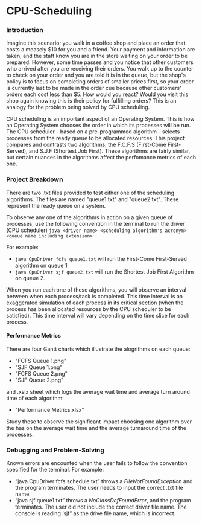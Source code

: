 # CPU-Scheduling
### Introduction
Imagine this scenario; you walk in a coffee shop and place an order that costs a measely $10 for you and a friend. Your payment and information are taken, and the staff know you are in the store waiting on your order to be prepared. However, some time passes and you notice that other customers who arrived after you are receiving their orders. You walk up to the counter to check on your order and you are told it is in the queue, but the shop's policy is to focus on completing orders of smaller prices first, so your order is currently last to be made in the order cue because other customers' orders each cost less than $5. How would you react? Would you visit this shop again knowing this is their policy for fulfilling orders? This is an analogy for the problem being solved by CPU scheduling.


CPU scheduling is an important aspect of an Operating System. This is how an Operating System chooses the order in which its processes will be run. The CPU scheduler - based on a pre-programmed algorithm - selects processes from the ready queue to be allocated resources. This project compares and contrasts two algorithms; the F.C.F.S (First-Come First- Served), and S.J.F (Shortest Job First). These algorithms are fairly similar, but certain nuances in the algorithms affect the perfomance metrics of each one.

### Project Breakdown
There are two .txt files provided to test either one of the scheduling algorithms. The files are named "queue1.txt" and "queue2.txt". These represent the ready queue on a system.

To observe any one of the algorithms in action on a given queue of processes, use the following convention in the terminal to run the driver (CPU scheduler)
`java <driver name> <scheduling algorithm's acronym> <queue name including extension>`

For example: 
* `java CpuDriver fcfs queue1.txt` will run the First-Come First-Served algorithm on queue 1
* `java CpuDriver sjf queue2.txt` will run the Shortest Job First Algorithm on queue 2.

When you run each one of these algorithms, you will observe an interval between when each process/task is completed. This time interval is an exaggerated simulation of each process in its critical section (when the process has been allocated resources by the CPU scheduler to be satisfied). This time interval will vary depending on the time slice for each process.

#### Performance Metrics
There are four Gantt charts which illustrate the alogrithms on each queue:
* "FCFS Queue 1.png"
* "SJF Queue 1.png"
* "FCFS Queue 2.png"
* "SJF Queue 2.png"
  
and .xslx sheet which logs the average wait time and average turn around time of each algorithm:
* "Performance Metrics.xlsx"

Study these to observe the significant impact choosing one algorithm over the has on the average wait time and the average turnaround time of the processes.

### Debugging and Problem-Solving
Known errors are encounted when the user fails to follow the convention specified for the terminal. For example:
* “java CpuDriver fcfs schedule.txt” throws a *FileNotFoundException* and the program terminates. The user needs to input the correct .txt file name.
* “java sjf queue1.txt” throws a *NoClassDefFoundError*, and the program terminates. The user did not include the correct driver file name. The console is reading ‘sjf” as the drive file name, which is incorrect.
